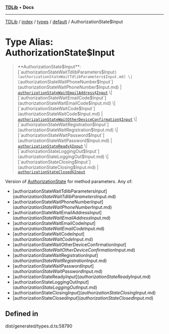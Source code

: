 [**TDLib**](../../../../../../README.md) • **Docs**

***

[TDLib](../../../../../../modules.md) / [index](../../../../../README.md) / [types](../../../README.md) / [default](../README.md) / AuthorizationState$Input

# Type Alias: AuthorizationState$Input

> **AuthorizationState$Input**: [`authorizationStateWaitTdlibParameters$Input`](authorizationStateWaitTdlibParameters$Input.md) \| [`authorizationStateWaitPhoneNumber$Input`](authorizationStateWaitPhoneNumber$Input.md) \| [`authorizationStateWaitEmailAddress$Input`](authorizationStateWaitEmailAddress$Input.md) \| [`authorizationStateWaitEmailCode$Input`](authorizationStateWaitEmailCode$Input.md) \| [`authorizationStateWaitCode$Input`](authorizationStateWaitCode$Input.md) \| [`authorizationStateWaitOtherDeviceConfirmation$Input`](authorizationStateWaitOtherDeviceConfirmation$Input.md) \| [`authorizationStateWaitRegistration$Input`](authorizationStateWaitRegistration$Input.md) \| [`authorizationStateWaitPassword$Input`](authorizationStateWaitPassword$Input.md) \| [`authorizationStateReady$Input`](authorizationStateReady$Input.md) \| [`authorizationStateLoggingOut$Input`](authorizationStateLoggingOut$Input.md) \| [`authorizationStateClosing$Input`](authorizationStateClosing$Input.md) \| [`authorizationStateClosed$Input`](authorizationStateClosed$Input.md)

Version of [AuthorizationState](AuthorizationState.md) for method parameters.
Any of:
- [authorizationStateWaitTdlibParameters$Input](authorizationStateWaitTdlibParameters$Input.md)
- [authorizationStateWaitPhoneNumber$Input](authorizationStateWaitPhoneNumber$Input.md)
- [authorizationStateWaitEmailAddress$Input](authorizationStateWaitEmailAddress$Input.md)
- [authorizationStateWaitEmailCode$Input](authorizationStateWaitEmailCode$Input.md)
- [authorizationStateWaitCode$Input](authorizationStateWaitCode$Input.md)
- [authorizationStateWaitOtherDeviceConfirmation$Input](authorizationStateWaitOtherDeviceConfirmation$Input.md)
- [authorizationStateWaitRegistration$Input](authorizationStateWaitRegistration$Input.md)
- [authorizationStateWaitPassword$Input](authorizationStateWaitPassword$Input.md)
- [authorizationStateReady$Input](authorizationStateReady$Input.md)
- [authorizationStateLoggingOut$Input](authorizationStateLoggingOut$Input.md)
- [authorizationStateClosing$Input](authorizationStateClosing$Input.md)
- [authorizationStateClosed$Input](authorizationStateClosed$Input.md)

## Defined in

dist/generated/types.d.ts:58790
